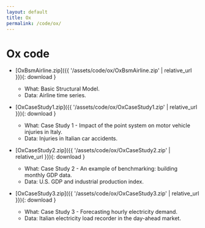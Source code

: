 ```yaml
---
layout: default
title: Ox
permalink: /code/ox/
---
```


# Ox code

-   [OxBsmAirline.zip]({{ '/assets/code/ox/OxBsmAirline.zip' \| relative_url }}){: download }
    -   What: Basic Structural Model.
    -   Data: Airline time series.

-   [OxCaseStudy1.zip]({{ '/assets/code/ox/OxCaseStudy1.zip' \| relative_url }}){: download }
    -   What: Case Study 1 - Impact of the point system on motor vehicle injuries in Italy.
    -   Data: Injuries in Italian car accidents.

-   [OxCaseStudy2.zip]({{ '/assets/code/ox/OxCaseStudy2.zip' \| relative_url }}){: download }
    -   What: Case Study 2 - An example of benchmarking: building monthly GDP data.
    -   Data: U.S. GDP and industrial production index.

-   [OxCaseStudy3.zip]({{ '/assets/code/ox/OxCaseStudy3.zip' \| relative_url }}){: download }
    -   What: Case Study 3 - Forecasting hourly electricity demand.
    -   Data: Italian electricity load recorder in the day-ahead market.
